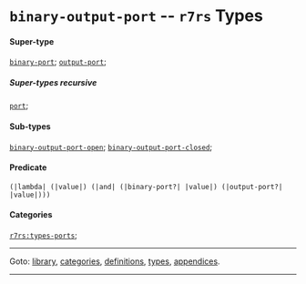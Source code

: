 

<a id='type__r7rs__binary-output-port'></a>

# `binary-output-port` -- `r7rs` Types


#### Super-type

[`binary-port`](../../r7rs/types/binary-port.md#type__r7rs__binary-port);
[`output-port`](../../r7rs/types/output-port.md#type__r7rs__output-port);


##### Super-types recursive

[`port`](../../r7rs/types/port.md#type__r7rs__port);


#### Sub-types

[`binary-output-port-open`](../../r7rs/types/binary-output-port-open.md#type__r7rs__binary-output-port-open);
[`binary-output-port-closed`](../../r7rs/types/binary-output-port-closed.md#type__r7rs__binary-output-port-closed);


#### Predicate

```
(|lambda| (|value|) (|and| (|binary-port?| |value|) (|output-port?| |value|)))
```


#### Categories

[`r7rs:types-ports`](../../r7rs/categories/r7rs_3a_types-ports.md#category__r7rs__r7rs_3a_types-ports);

----

Goto: [library](../../r7rs/_index.md#library__r7rs), [categories](../../r7rs/categories/_index.md#toc__r7rs__categories), [definitions](../../r7rs/definitions/_index.md#toc__r7rs__definitions), [types](../../r7rs/types/_index.md#toc__r7rs__types), [appendices](../../r7rs/appendices/_index.md#toc__r7rs__appendices).

----

